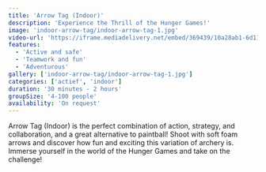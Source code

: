 ```yaml
---
title: 'Arrow Tag (Indoor)'
description: 'Experience the Thrill of the Hunger Games!'
image: 'indoor-arrow-tag/indoor-arrow-tag-1.jpg'
video-url: 'https://iframe.mediadelivery.net/embed/369439/10a28ab1-6d11-4018-96a5-287dc7650b16'
features:
  - 'Active and safe'
  - 'Teamwork and fun'
  - 'Adventurous'
gallery: ['indoor-arrow-tag/indoor-arrow-tag-1.jpg']
categories: ['actief', 'indoor']
duration: '30 minutes - 2 hours'
groupSize: '4-100 people'
availability: 'On request'
---
```


Arrow Tag (Indoor) is the perfect combination of action, strategy, and collaboration, and a great alternative to paintball! Shoot with soft foam arrows and discover how fun and exciting this variation of archery is. Immerse yourself in the world of the Hunger Games and take on the challenge!
